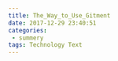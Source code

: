 ```yaml
---
title: The_Way_to_Use_Gitment
date: 2017-12-29 23:40:51
categories: 
 - summery
tags: Technology Text
---
```

